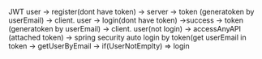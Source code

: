 JWT
user -> register(dont have token) -> server -> token (generatoken by userEmail) -> client.
user -> login(dont have token) ->success -> token (generatoken by userEmail) -> client.
user(not login) -> accessAnyAPI (attached token) -> spring security auto login by token(get userEmail in token -> getUserByEmail -> if(UserNotEmplty) => login
